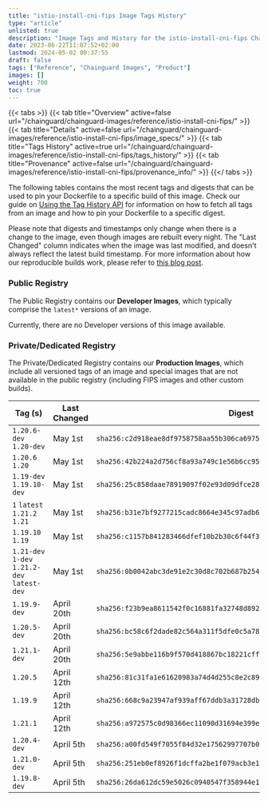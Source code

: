 ```yaml
---
title: "istio-install-cni-fips Image Tags History"
type: "article"
unlisted: true
description: "Image Tags and History for the istio-install-cni-fips Chainguard Image"
date: 2023-06-22T11:07:52+02:00
lastmod: 2024-05-02 00:37:55
draft: false
tags: ["Reference", "Chainguard Images", "Product"]
images: []
weight: 700
toc: true
---
```


{{< tabs >}}
{{< tab title="Overview" active=false url="/chainguard/chainguard-images/reference/istio-install-cni-fips/" >}}
{{< tab title="Details" active=false url="/chainguard/chainguard-images/reference/istio-install-cni-fips/image_specs/" >}}
{{< tab title="Tags History" active=true url="/chainguard/chainguard-images/reference/istio-install-cni-fips/tags_history/" >}}
{{< tab title="Provenance" active=false url="/chainguard/chainguard-images/reference/istio-install-cni-fips/provenance_info/" >}}
{{</ tabs >}}

The following tables contains the most recent tags and digests that can be used to pin your Dockerfile to a specific build of this image. Check our guide on [Using the Tag History API](/chainguard/chainguard-images/using-the-tag-history-api/) for information on how to fetch all tags from an image and how to pin your Dockerfile to a specific digest.

Please note that digests and timestamps only change when there is a change to the image, even though images are rebuilt every night. The "Last Changed" column indicates when the image was last modified, and doesn't always reflect the latest build timestamp. For more information about how our reproducible builds work, please refer to [this blog post](https://www.chainguard.dev/unchained/reproducing-chainguards-reproducible-image-builds).

### Public Registry
The Public Registry contains our **Developer Images**, which typically comprise the `latest*` versions of an image.

Currently, there are no Developer versions of this image available.

### Private/Dedicated Registry
The Private/Dedicated Registry contains our **Production Images**, which include all versioned tags of an image and special images that are not available in the public registry (including FIPS images and other custom builds).

| Tag (s)                                       | Last Changed | Digest                                                                    |
|-----------------------------------------------|--------------|---------------------------------------------------------------------------|
|  `1.20.6-dev` `1.20-dev`                      | May 1st      | `sha256:c2d918eae8df9758758aa55b306ca69754333f061584b40a4ba39b65f4ae890d` |
|  `1.20.6` `1.20`                              | May 1st      | `sha256:42b224a2d756cf8a93a749c1e56b6cc958eefbd0c3349043a3df21b012020612` |
|  `1.19-dev` `1.19.10-dev`                     | May 1st      | `sha256:25c858daae78919097f02e93d09dfce28071bb0bd244896d23f3fa22f3981f1c` |
|  `1` `latest` `1.21.2` `1.21`                 | May 1st      | `sha256:b31e7bf9277215cadc8664e345c97adb601ce72f204e2773f59c76442a719b97` |
|  `1.19.10` `1.19`                             | May 1st      | `sha256:c1157b841283466dfef10b2b30c6f44f31a1e22c7350c07f187695f7a25bbe2f` |
|  `1.21-dev` `1-dev` `1.21.2-dev` `latest-dev` | May 1st      | `sha256:0b0042abc3de91e2c30d8c702b687b254cbb6737aba829effec9ba8f0d49f566` |
|  `1.19.9-dev`                                 | April 20th   | `sha256:f23b9ea8611542f0c16881fa32748d8921e3164f0d64c6002bf2655b3a0809d3` |
|  `1.20.5-dev`                                 | April 20th   | `sha256:bc58c6f2dade82c564a311f5dfe0c5a78907ad98e75dbba7913d9cad1ba2b2c8` |
|  `1.21.1-dev`                                 | April 20th   | `sha256:5e9abbe116b9f570d418867bc18221cff6be61c7ad952fd21f7efd0717057b89` |
|  `1.20.5`                                     | April 12th   | `sha256:81c31fa1e61620983a74d4d255c8e2c8983a5d33265e86e9f83863fa89eef24a` |
|  `1.19.9`                                     | April 12th   | `sha256:668c9a23947af939aff67ddb3a31728dbb60cf4c13318d77ee43056f5e1a849c` |
|  `1.21.1`                                     | April 12th   | `sha256:a972575c0d98366ec11090d31694e399e55260743af8851be3837b37b9a53e59` |
|  `1.20.4-dev`                                 | April 5th    | `sha256:a00fd549f7055f84d32e17562997707b0e9dd59cc1412556a7f69093fae5cc7e` |
|  `1.21.0-dev`                                 | April 5th    | `sha256:251eb0ef8926f1dcffa2be1f079acb3e1422ffcbf15dccd3aef1f236127afe1e` |
|  `1.19.8-dev`                                 | April 5th    | `sha256:26da612dc59e5026c0940547f358944e1ab0ffce20532c5d01949fffbdcc46cb` |

